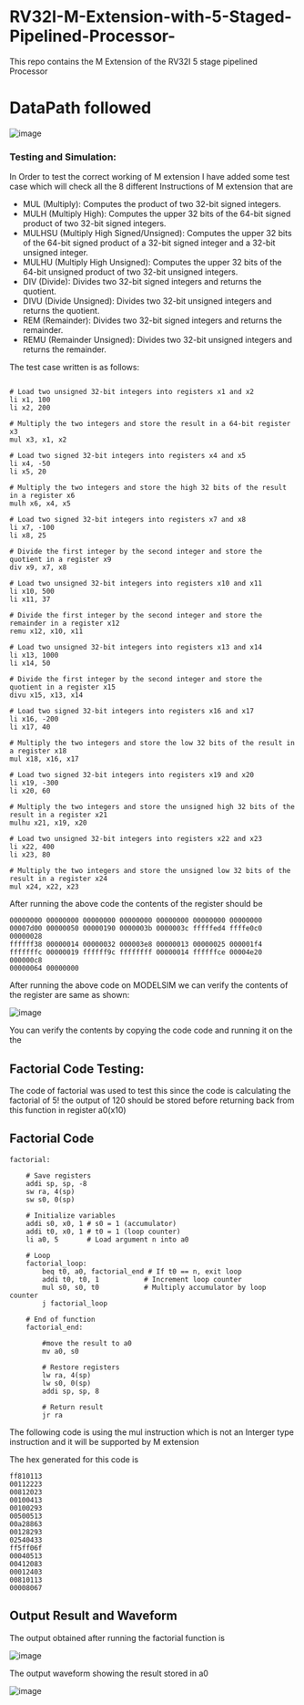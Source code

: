# RV32I-M-Extension-with-5-Staged-Pipelined-Processor-
This repo contains the M Extension of the RV32I 5 stage pipelined Processor 

# **DataPath followed**

 ![image](https://user-images.githubusercontent.com/104595329/235644200-67e40eca-e6f1-48f5-b0ee-ef27077dd0df.png)


### **Testing and Simulation:**
In Order to test the correct working of M extension I have added some test case which will check all the 8 different Instructions of M extension  that are

- MUL (Multiply): Computes the product of two 32-bit signed integers.
- MULH (Multiply High): Computes the upper 32 bits of the 64-bit signed product of two 32-bit signed integers.
- MULHSU (Multiply High Signed/Unsigned): Computes the upper 32 bits of the 64-bit signed product of a 32-bit signed integer and a 32-bit unsigned integer.
- MULHU (Multiply High Unsigned): Computes the upper 32 bits of the 64-bit unsigned product of two 32-bit unsigned integers.
- DIV (Divide): Divides two 32-bit signed integers and returns the quotient.
- DIVU (Divide Unsigned): Divides two 32-bit unsigned integers and returns the quotient.
- REM (Remainder): Divides two 32-bit signed integers and returns the remainder.
- REMU (Remainder Unsigned): Divides two 32-bit unsigned integers and returns the remainder.

The test case written is as follows:
```

# Load two unsigned 32-bit integers into registers x1 and x2
li x1, 100
li x2, 200

# Multiply the two integers and store the result in a 64-bit register x3
mul x3, x1, x2

# Load two signed 32-bit integers into registers x4 and x5
li x4, -50
li x5, 20

# Multiply the two integers and store the high 32 bits of the result in a register x6
mulh x6, x4, x5

# Load two signed 32-bit integers into registers x7 and x8
li x7, -100
li x8, 25

# Divide the first integer by the second integer and store the quotient in a register x9
div x9, x7, x8

# Load two unsigned 32-bit integers into registers x10 and x11
li x10, 500
li x11, 37

# Divide the first integer by the second integer and store the remainder in a register x12
remu x12, x10, x11

# Load two unsigned 32-bit integers into registers x13 and x14
li x13, 1000
li x14, 50

# Divide the first integer by the second integer and store the quotient in a register x15
divu x15, x13, x14

# Load two signed 32-bit integers into registers x16 and x17
li x16, -200
li x17, 40

# Multiply the two integers and store the low 32 bits of the result in a register x18
mul x18, x16, x17

# Load two signed 32-bit integers into registers x19 and x20
li x19, -300
li x20, 60

# Multiply the two integers and store the unsigned high 32 bits of the result in a register x21
mulhu x21, x19, x20

# Load two unsigned 32-bit integers into registers x22 and x23
li x22, 400
li x23, 80

# Multiply the two integers and store the unsigned low 32 bits of the result in a register x24
mul x24, x22, x23
```

After running the above code the contents of the register should be 

```
00000000 00000000 00000000 00000000 00000000 00000000 00000000 00007d00 00000050 00000190 0000003b 0000003c fffffed4 ffffe0c0 00000028
ffffff38 00000014 00000032 000003e8 00000013 00000025 000001f4 fffffffc 00000019 ffffff9c ffffffff 00000014 ffffffce 00004e20 000000c8
00000064 00000000
```

After running the above code on MODELSIM we can verify the contents of the register are same as shown:

 ![image](https://user-images.githubusercontent.com/104595329/235796124-542aba51-6dad-4729-b975-0e605564a68e.png)

You can verify the contents by copying the code code and running it on the the [](https://venus.cs61c.org/)

## Factorial Code Testing:

The code of factorial was used to test this since the code is calculating the factorial of 5! the output of 120 should be stored before returning back from this function in register a0(x10) 


## **Factorial Code**

```
factorial:

    # Save registers
    addi sp, sp, -8
    sw ra, 4(sp)
    sw s0, 0(sp)

    # Initialize variables
    addi s0, x0, 1 # s0 = 1 (accumulator)
    addi t0, x0, 1 # t0 = 1 (loop counter)
    li a0, 5       # Load argument n into a0

    # Loop
    factorial_loop:
        beq t0, a0, factorial_end # If t0 == n, exit loop
        addi t0, t0, 1           # Increment loop counter
        mul s0, s0, t0           # Multiply accumulator by loop counter
        j factorial_loop

    # End of function
    factorial_end:
        
        #move the result to a0
        mv a0, s0 

        # Restore registers
        lw ra, 4(sp)
        lw s0, 0(sp)
        addi sp, sp, 8
        
        # Return result
        jr ra

```
The following code is using the mul instruction which is not an Interger type instruction and it will be supported by M extension

The hex generated for this code is 

```
ff810113
00112223
00812023
00100413
00100293
00500513
00a28863
00128293
02540433
ff5ff06f
00040513
00412083
00012403
00810113
00008067
```
## Output Result and Waveform
The output obtained after running the factorial function  is 


 ![image](https://user-images.githubusercontent.com/104595329/235783797-2a17f9f7-e17a-4ecc-bdce-cc7275f3ff23.png)
 
 The output waveform showing the result stored in a0
 
 ![image](https://user-images.githubusercontent.com/104595329/235786860-62545096-cd48-4e5e-a742-5d60659682b5.png)


